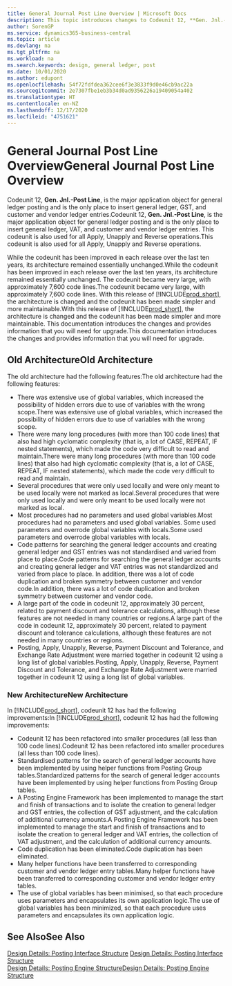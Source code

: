 ```yaml
---
title: General Journal Post Line Overview | Microsoft Docs
description: This topic introduces changes to Codeunit 12, **Gen. Jnl.-Post Line**, which is the major application object for general ledger posting and is the only place to insert general ledger, GST, and customer and vendor ledger entries.
author: SorenGP
ms.service: dynamics365-business-central
ms.topic: article
ms.devlang: na
ms.tgt_pltfrm: na
ms.workload: na
ms.search.keywords: design, general ledger, post
ms.date: 10/01/2020
ms.author: edupont
ms.openlocfilehash: 54f72fdfdea362cee6f3e3833f9d0e46cb9ac22a
ms.sourcegitcommit: 2e7307fbe1eb3b34d0ad9356226a19409054a402
ms.translationtype: HT
ms.contentlocale: en-NZ
ms.lasthandoff: 12/17/2020
ms.locfileid: "4751621"
---
```

# <a name="general-journal-post-line-overview"></a><span data-ttu-id="a93f0-103">General Journal Post Line Overview</span><span class="sxs-lookup"><span data-stu-id="a93f0-103">General Journal Post Line Overview</span></span>
<span data-ttu-id="a93f0-104">Codeunit 12, **Gen. Jnl.-Post Line**, is the major application object for general ledger posting and is the only place to insert general ledger, GST, and customer and vendor ledger entries.</span><span class="sxs-lookup"><span data-stu-id="a93f0-104">Codeunit 12, **Gen. Jnl.-Post Line**, is the major application object for general ledger posting and is the only place to insert general ledger, VAT, and customer and vendor ledger entries.</span></span> <span data-ttu-id="a93f0-105">This codeunit is also used for all Apply, Unapply and Reverse operations.</span><span class="sxs-lookup"><span data-stu-id="a93f0-105">This codeunit is also used for all Apply, Unapply and Reverse operations.</span></span>  
  
<span data-ttu-id="a93f0-106">While the codeunit has been improved in each release over the last ten years, its architecture remained essentially unchanged.</span><span class="sxs-lookup"><span data-stu-id="a93f0-106">While the codeunit has been improved in each release over the last ten years, its architecture remained essentially unchanged.</span></span> <span data-ttu-id="a93f0-107">The codeunit became very large, with approximately 7,600 code lines.</span><span class="sxs-lookup"><span data-stu-id="a93f0-107">The codeunit became very large, with approximately 7,600 code lines.</span></span> <span data-ttu-id="a93f0-108">With this release of [!INCLUDE[prod_short](includes/prod_short.md)], the architecture is changed and the codeunit has been made simpler and more maintainable.</span><span class="sxs-lookup"><span data-stu-id="a93f0-108">With this release of [!INCLUDE[prod_short](includes/prod_short.md)], the architecture is changed and the codeunit has been made simpler and more maintainable.</span></span> <span data-ttu-id="a93f0-109">This documentation introduces the changes and provides information that you will need for upgrade.</span><span class="sxs-lookup"><span data-stu-id="a93f0-109">This documentation introduces the changes and provides information that you will need for upgrade.</span></span>  
  
## <a name="old-architecture"></a><span data-ttu-id="a93f0-110">Old Architecture</span><span class="sxs-lookup"><span data-stu-id="a93f0-110">Old Architecture</span></span>  
<span data-ttu-id="a93f0-111">The old architecture had the following features:</span><span class="sxs-lookup"><span data-stu-id="a93f0-111">The old architecture had the following features:</span></span>  
  
* <span data-ttu-id="a93f0-112">There was extensive use of global variables, which increased the possibility of hidden errors due to use of variables with the wrong scope.</span><span class="sxs-lookup"><span data-stu-id="a93f0-112">There was extensive use of global variables, which increased the possibility of hidden errors due to use of variables with the wrong scope.</span></span>  
* <span data-ttu-id="a93f0-113">There were many long procedures (with more than 100 code lines) that also had high cyclomatic complexity (that is, a lot of CASE, REPEAT, IF nested statements), which made the code very difficult to read and maintain.</span><span class="sxs-lookup"><span data-stu-id="a93f0-113">There were many long procedures (with more than 100 code lines) that also had high cyclomatic complexity (that is, a lot of CASE, REPEAT, IF nested statements), which made the code very difficult to read and maintain.</span></span>  
* <span data-ttu-id="a93f0-114">Several procedures that were only used locally and were only meant to be used locally were not marked as local.</span><span class="sxs-lookup"><span data-stu-id="a93f0-114">Several procedures that were only used locally and were only meant to be used locally were not marked as local.</span></span>  
* <span data-ttu-id="a93f0-115">Most procedures had no parameters and used global variables.</span><span class="sxs-lookup"><span data-stu-id="a93f0-115">Most procedures had no parameters and used global variables.</span></span> <span data-ttu-id="a93f0-116">Some used parameters and overrode global variables with locals.</span><span class="sxs-lookup"><span data-stu-id="a93f0-116">Some used parameters and overrode global variables with locals.</span></span>  
* <span data-ttu-id="a93f0-117">Code patterns for searching the general ledger accounts and creating general ledger and GST entries was not standardised and varied from place to place.</span><span class="sxs-lookup"><span data-stu-id="a93f0-117">Code patterns for searching the general ledger accounts and creating general ledger and VAT entries was not standardized and varied from place to place.</span></span> <span data-ttu-id="a93f0-118">In addition, there was a lot of code duplication and broken symmetry between customer and vendor code.</span><span class="sxs-lookup"><span data-stu-id="a93f0-118">In addition, there was a lot of code duplication and broken symmetry between customer and vendor code.</span></span>  
* <span data-ttu-id="a93f0-119">A large part of the code in codeunit 12, approximately 30 percent, related to payment discount and tolerance calculations, although these features are not needed in many countries or regions.</span><span class="sxs-lookup"><span data-stu-id="a93f0-119">A large part of the code in codeunit 12, approximately 30 percent, related to payment discount and tolerance calculations, although these features are not needed in many countries or regions.</span></span>  
* <span data-ttu-id="a93f0-120">Posting, Apply, Unapply, Reverse, Payment Discount and Tolerance, and Exchange Rate Adjustment were married together in codeunit 12 using a long list of global variables.</span><span class="sxs-lookup"><span data-stu-id="a93f0-120">Posting, Apply, Unapply, Reverse, Payment Discount and Tolerance, and Exchange Rate Adjustment were married together in codeunit 12 using a long list of global variables.</span></span>  
  
### <a name="new-architecture"></a><span data-ttu-id="a93f0-121">New Architecture</span><span class="sxs-lookup"><span data-stu-id="a93f0-121">New Architecture</span></span>  
<span data-ttu-id="a93f0-122">In [!INCLUDE[prod_short](includes/prod_short.md)], codeunit 12 has had the following improvements:</span><span class="sxs-lookup"><span data-stu-id="a93f0-122">In [!INCLUDE[prod_short](includes/prod_short.md)], codeunit 12 has had the following improvements:</span></span>  
  
* <span data-ttu-id="a93f0-123">Codeunit 12 has been refactored into smaller procedures (all less than 100 code lines).</span><span class="sxs-lookup"><span data-stu-id="a93f0-123">Codeunit 12 has been refactored into smaller procedures (all less than 100 code lines).</span></span>  
* <span data-ttu-id="a93f0-124">Standardised patterns for the search of general ledger accounts have been implemented by using helper functions from Posting Group tables.</span><span class="sxs-lookup"><span data-stu-id="a93f0-124">Standardized patterns for the search of general ledger accounts have been implemented by using helper functions from Posting Group tables.</span></span>  
* <span data-ttu-id="a93f0-125">A Posting Engine Framework has been implemented to manage the start and finish of transactions and to isolate the creation to general ledger and GST entries, the collection of GST adjustment, and the calculation of additional currency amounts.</span><span class="sxs-lookup"><span data-stu-id="a93f0-125">A Posting Engine Framework has been implemented to manage the start and finish of transactions and to isolate the creation to general ledger and VAT entries, the collection of VAT adjustment, and the calculation of additional currency amounts.</span></span>  
* <span data-ttu-id="a93f0-126">Code duplication has been eliminated.</span><span class="sxs-lookup"><span data-stu-id="a93f0-126">Code duplication has been eliminated.</span></span>  
* <span data-ttu-id="a93f0-127">Many helper functions have been transferred to corresponding customer and vendor ledger entry tables.</span><span class="sxs-lookup"><span data-stu-id="a93f0-127">Many helper functions have been transferred to corresponding customer and vendor ledger entry tables.</span></span>  
* <span data-ttu-id="a93f0-128">The use of global variables has been minimised, so that each procedure uses parameters and encapsulates its own application logic.</span><span class="sxs-lookup"><span data-stu-id="a93f0-128">The use of global variables has been minimized, so that each procedure uses parameters and encapsulates its own application logic.</span></span>  
  
## <a name="see-also"></a><span data-ttu-id="a93f0-129">See Also</span><span class="sxs-lookup"><span data-stu-id="a93f0-129">See Also</span></span>  
<span data-ttu-id="a93f0-130">[Design Details: Posting Interface Structure](design-details-posting-interface-structure.md) </span><span class="sxs-lookup"><span data-stu-id="a93f0-130">[Design Details: Posting Interface Structure](design-details-posting-interface-structure.md) </span></span>  
[<span data-ttu-id="a93f0-131">Design Details: Posting Engine Structure</span><span class="sxs-lookup"><span data-stu-id="a93f0-131">Design Details: Posting Engine Structure</span></span>](design-details-posting-engine-structure.md)
